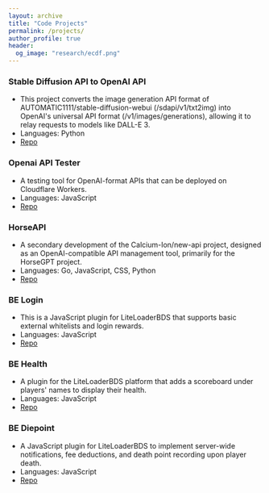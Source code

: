 ```yaml
---
layout: archive
title: "Code Projects"
permalink: /projects/
author_profile: true
header:
  og_image: "research/ecdf.png"
---
```


### Stable Diffusion API to OpenAI API

- This project converts the image generation API format of AUTOMATIC1111/stable-diffusion-webui (/sdapi/v1/txt2img) into OpenAI's universal API format (/v1/images/generations), allowing it to relay requests to models like DALL-E 3.
- Languages: Python
- [Repo](https://github.com/shulinbao/stable-diffusion-api-to-openai)

### Openai API Tester

- A testing tool for OpenAI-format APIs that can be deployed on Cloudflare Workers.
- Languages: JavaScript
- [Repo](https://github.com/shulinbao/openai-api-tester?tab=readme-ov-file)

### HorseAPI

- A secondary development of the Calcium-Ion/new-api project, designed as an OpenAI-compatible API management tool, primarily for the HorseGPT project. 
- Languages: Go, JavaScript, CSS, Python
- [Repo](https://github.com/shulinbao/stable-diffusion-api-to-openai)

### BE Login

- This is a JavaScript plugin for LiteLoaderBDS that supports basic external whitelists and login rewards.
- Languages: JavaScript
- [Repo](https://github.com/shulinbao/minecraft-be-login)

### BE Health

- A plugin for the LiteLoaderBDS platform that adds a scoreboard under players' names to display their health.
- Languages: JavaScript
- [Repo](https://github.com/shulinbao/minecraft-be-health)

### BE Diepoint

- A JavaScript plugin for LiteLoaderBDS to implement server-wide notifications, fee deductions, and death point recording upon player death.
- Languages: JavaScript
- [Repo](https://github.com/shulinbao/minecraft-be-diepoint)
